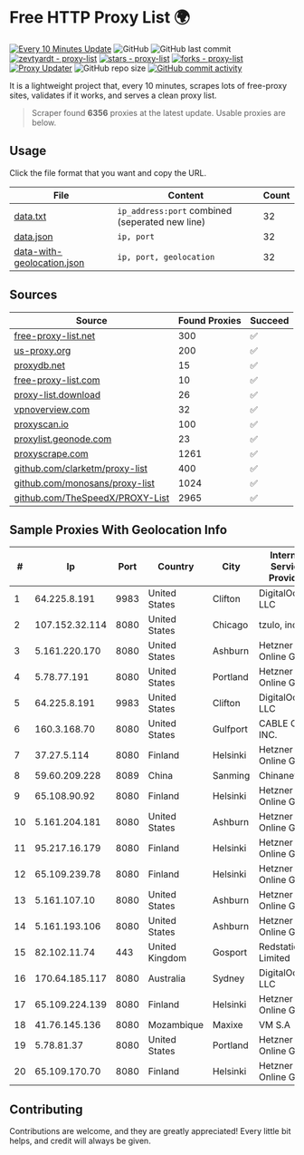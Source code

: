 
# Free HTTP Proxy List 🌍

[![Every 10 Minutes Update](https://github.com/mertguvencli/http-proxy-list/actions/workflows/main.yml/badge.svg?branch=main)](https://github.com/mertguvencli/http-proxy-list/actions/workflows/main.yml)
![GitHub](https://img.shields.io/github/license/mertguvencli/http-proxy-list)
![GitHub last commit](https://img.shields.io/github/last-commit/mertguvencli/http-proxy-list)
[![zevtyardt - proxy-list](https://img.shields.io/static/v1?label=zevtyardt&message=proxy-list&color=blue&logo=github)](https://github.com/zevtyardt/proxy-list "Go to GitHub repo")
[![stars - proxy-list](https://img.shields.io/github/stars/zevtyardt/proxy-list?style=social)](https://github.com/zevtyardt/proxy-list)
[![forks - proxy-list](https://img.shields.io/github/forks/zevtyardt/proxy-list?style=social)](https://github.com/zevtyardt/proxy-list)
[![Proxy Updater](https://github.com/zevtyardt/proxy-list/workflows/Proxy%20Updater/badge.svg)](https://github.com/zevtyardt/proxy-list/actions?query=workflow:"Proxy+Updater")
![GitHub repo size](https://img.shields.io/github/repo-size/zevtyardt/proxy-list)
[![GitHub commit activity](https://img.shields.io/github/commit-activity/m/zevtyardt/proxy-list?logo=commits)](https://github.com/zevtyardt/proxy-list/commits/main)

It is a lightweight project that, every 10 minutes, scrapes lots of free-proxy sites, validates if it works, and serves a clean proxy list.

> Scraper found **6356** proxies at the latest update. Usable proxies are below.

## Usage

Click the file format that you want and copy the URL.

|File|Content|Count|
|----|-------|-----|
|[data.txt](https://raw.githubusercontent.com/mertguvencli/http-proxy-list/main/proxy-list/data.txt)|`ip_address:port` combined (seperated new line)|32|
|[data.json](https://raw.githubusercontent.com/mertguvencli/http-proxy-list/main/proxy-list/data.json)|`ip, port`|32|
|[data-with-geolocation.json](https://raw.githubusercontent.com/mertguvencli/http-proxy-list/main/proxy-list/data-with-geolocation.json)|`ip, port, geolocation`|32|

## Sources

|Source|Found Proxies|Succeed|
|------|-------------|-------|
|[free-proxy-list.net](https://free-proxy-list.net)|300|✅|
|[us-proxy.org](https://www.us-proxy.org)|200|✅|
|[proxydb.net](http://proxydb.net)|15|✅|
|[free-proxy-list.com](https://free-proxy-list.com/?page=&port=&type%5B%5D=http&type%5B%5D=https&up_time=0&search=Search)|10|✅|
|[proxy-list.download](https://www.proxy-list.download/HTTP)|26|✅|
|[vpnoverview.com](https://vpnoverview.com/privacy/anonymous-browsing/free-proxy-servers)|32|✅|
|[proxyscan.io](https://www.proxyscan.io)|100|✅|
|[proxylist.geonode.com](https://proxylist.geonode.com/api/proxy-list?limit=300&page=1&sort_by=lastChecked&sort_type=desc&protocols=http,https)|23|✅|
|[proxyscrape.com](https://api.proxyscrape.com/v2/?request=displayproxies&protocol=http&timeout=10000&country=all&ssl=all&anonymity=all)|1261|✅|
|[github.com/clarketm/proxy-list](https://raw.githubusercontent.com/clarketm/proxy-list/master/proxy-list-raw.txt)|400|✅|
|[github.com/monosans/proxy-list](https://raw.githubusercontent.com/monosans/proxy-list/main/proxies/http.txt)|1024|✅|
|[github.com/TheSpeedX/PROXY-List](https://raw.githubusercontent.com/TheSpeedX/PROXY-List/master/http.txt)|2965|✅|


## Sample Proxies With Geolocation Info

|#|Ip|Port|Country|City|Internet Service Provider|
|-|--|----|-------|----|-------------------------|
|1|64.225.8.191|9983|United States|Clifton|DigitalOcean, LLC|
|2|107.152.32.114|8080|United States|Chicago|tzulo, inc.|
|3|5.161.220.170|8080|United States|Ashburn|Hetzner Online GmbH|
|4|5.78.77.191|8080|United States|Portland|Hetzner Online GmbH|
|5|64.225.8.191|9983|United States|Clifton|DigitalOcean, LLC|
|6|160.3.168.70|8080|United States|Gulfport|CABLE ONE, INC.|
|7|37.27.5.114|8080|Finland|Helsinki|Hetzner Online GmbH|
|8|59.60.209.228|8089|China|Sanming|Chinanet|
|9|65.108.90.92|8080|Finland|Helsinki|Hetzner Online GmbH|
|10|5.161.204.181|8080|United States|Ashburn|Hetzner Online GmbH|
|11|95.217.16.179|8080|Finland|Helsinki|Hetzner Online GmbH|
|12|65.109.239.78|8080|Finland|Helsinki|Hetzner Online GmbH|
|13|5.161.107.10|8080|United States|Ashburn|Hetzner Online GmbH|
|14|5.161.193.106|8080|United States|Ashburn|Hetzner Online GmbH|
|15|82.102.11.74|443|United Kingdom|Gosport|Redstation Limited|
|16|170.64.185.117|8080|Australia|Sydney|DigitalOcean, LLC|
|17|65.109.224.139|8080|Finland|Helsinki|Hetzner Online GmbH|
|18|41.76.145.136|8080|Mozambique|Maxixe|VM  S.A|
|19|5.78.81.37|8080|United States|Portland|Hetzner Online GmbH|
|20|65.109.170.70|8080|Finland|Helsinki|Hetzner Online GmbH|



## Contributing

Contributions are welcome, and they are greatly appreciated! Every
little bit helps, and credit will always be given.

